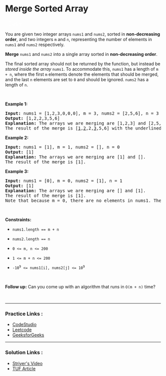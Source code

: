 
<!-- Heading -->
<h1> Merge Sorted Array
 </h1>


<p style="color : rgba(255, 255, 255, 0.65);padding-bottom: 0.25rem; padding-top: 0.25rem;    padding-left: 0.625rem; padding-right: 0.625rem; display:inline; font-size: 1.25rem">Easy</p>

<br>

<!-- Problem Statement -->
You are given two integer arrays <code>nums1</code> and <code>nums2</code>, sorted in **non-decreasing order**, and two integers <code>m</code> and <code>n</code>, representing the number of elements in <code>nums1</code> and <code>nums2</code> respectively.

**Merge** <code>nums1</code> and <code>nums2</code> into a single array sorted in **non-decreasing order**.

The final sorted array should not be returned by the function, but instead be *stored inside the array* <code>nums1</code>. To accommodate this, <code>nums1</code> has a length of <code>m + n</code>, where the first <code>m</code> elements denote the elements that should be merged, and the last <code>n</code> elements are set to <code>0</code> and should be ignored. <code>nums2</code> has a length of <code>n</code>.

<!-- line break -->
<p>&nbsp</p>

<!-- example 1 -->
<strong>Example 1:</strong>
<pre>
<strong>Input:</strong> nums1 = [1,2,3,0,0,0], m = 3, nums2 = [2,5,6], n = 3
<strong>Output:</strong> [1,2,2,3,5,6]
<strong>Explanation:</strong> The arrays we are merging are [1,2,3] and [2,5,6].
The result of the merge is [<u>1</u>,<u>2</u>,2,<u>3</u>,5,6] with the underlined elements coming from nums1.
</pre>

<!-- example 2 -->
<strong>Example 2:</strong>
<pre>
<strong>Input:</strong> nums1 = [1], m = 1, nums2 = [], n = 0
<strong>Output:</strong> [1]
<strong>Explanation:</strong> The arrays we are merging are [1] and [].
The result of the merge is [1].
</pre>

<!-- example 3 -->
<strong>Example 3:</strong>
<pre>
<strong>Input:</strong> nums1 = [0], m = 0, nums2 = [1], n = 1
<strong>Output:</strong> [1]
<strong>Explanation:</strong> The arrays we are merging are [] and [1].
The result of the merge is [1].
Note that because m = 0, there are no elements in nums1. The 0 is only there to ensure the merge result can fit in nums1.
</pre>


<!-- line break -->
<p>&nbsp</p>


<!-- constraints -->
<strong>Constraints:</strong>
- <p><code>nums1.length == m + n</code></p>
- <p><code>nums2.length == n</code></p>
- <p><code>0 <= m, n <= 200</code></p>
- <p><code>1 <= m + n <= 200</code></p>
- <p><code>-10<sup>9</sup> <= nums1[i], nums2[j] <= 10<sup>9</sup></code></p>


<!-- line break -->
<p>&nbsp</p>

<!-- Follow up -->
<strong>Follow up:</strong> Can you come up with an algorithm that runs in <code>O(m + n)</code> time?

<!-- line break -->
<p>&nbsp</p>


<!-- horizontal rule -->
<hr>


<!-- Practice Link -->
<h3> Practice Links : </h3>

- [CodeStudio](https://www.codingninjas.com/codestudio/problems/1214628)
- [Leetcode](https://leetcode.com/problems/find-the-duplicate-number/)
- [GeeksforGeeks](https://practice.geeksforgeeks.org/problems/merge-two-sorted-arrays/0)

<hr>

<!-- Resources -->
<h3> Solution Links : </h3>

- [Striver's Video](https://www.youtube.com/watch?v=n7uwj04E0I4)
- [TUF Article](https://takeuforward.org/data-structure/merge-two-sorted-arrays-without-extra-space/)